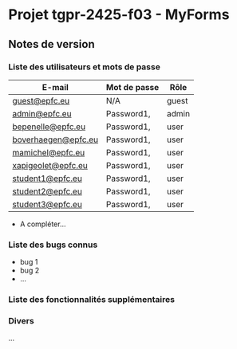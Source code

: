 # Projet tgpr-2425-f03 - MyForms

## Notes de version

### Liste des utilisateurs et mots de passe

  | **E-mail**               | **Mot de passe** | **Rôle** |
|--------------------------|------------------|----------|
| guest@epfc.eu             | N/A              | guest    |
| admin@epfc.eu             | Password1,        | admin    |
| bepenelle@epfc.eu         | Password1,        | user     |
| boverhaegen@epfc.eu       | Password1,        | user     |
| mamichel@epfc.eu          | Password1,        | user     |
| xapigeolet@epfc.eu        | Password1,        | user     |
| student1@epfc.eu          | Password1,        | user     |
| student2@epfc.eu          | Password1,        | user     |
| student3@epfc.eu          | Password1,        | user     |
  
  
* A compléter...

### Liste des bugs connus

  * bug 1
  * bug 2
  * ...

### Liste des fonctionnalités supplémentaires

### Divers

...
